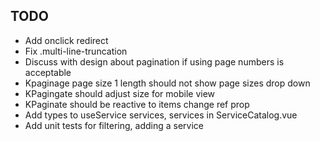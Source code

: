 ## TODO

- Add onclick redirect
- Fix .multi-line-truncation
- Discuss with design about pagination if using page numbers is acceptable
- Kpaginage page size 1 length should not show page sizes drop down
- KPagingate should adjust size for mobile view
- KPaginate should be reactive to items change ref prop
- Add types to useService services, services in ServiceCatalog.vue
- Add unit tests for filtering, adding a service